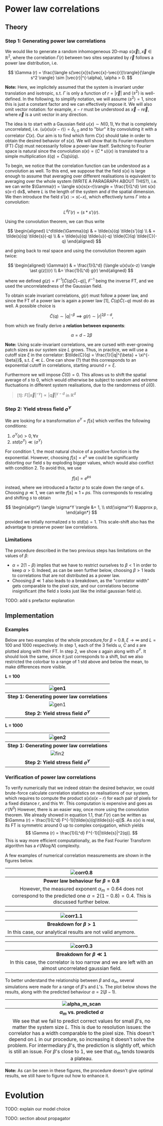 # Power law correlations
## Theory
### Step 1: Generating power law correlations
We would like to generate a random inhomogeneous 2D-map $s(\vec{x}), \vec{x} \in \mathbb{R}^2$, where the correlation $\Gamma (r)$ between two sites separated by $\vec{r}$ follows a power law distribution, i.e. 

$$    \Gamma (r) = \frac{\langle s(\vec{x})s(\vec{x}-\vec{r})\rangle}{\langle s^2 \rangle} \sim |\vec{r}|^{-\alpha}, \alpha > 0. $$

**Note:** Here, we implicitely assumed that the system is invariant under translation and isotropic, s.t. $\Gamma$ is only a function of $r = |\vec{r}|$ and $\langle s^2 \rangle$ is well-defined. In the following, to simplify notation, we will assume $\langle s^2 \rangle = 1$, since this is just a constant factor and we can effectively impose it. We will also omit vector notation: for example, $x-r$ must be understood as $\vec{x} - r\vec{e}$, where $\vec{e}$ is a unit vector in any direction.

The idea is to start with a Gaussian field $u(x) \sim N(0,1), \forall x$ that is completely uncorrelated, i.e. $\langle u(x) u(x-r) \rangle = \delta_{r,0}$ and to "blur" it by convoluting it with a correlator $C(x)$. Our aim is to find which form 
$C(x)$ should take in order to obtain the desired behavior of $s(x)$. We will show that its Fourier-transform (FT) $\tilde{C}(q)$ must necessarily follow a power-law itself. Switching to Fourier space is natural since the convolution $s(x) = (C \ast u)(x)$ is translated to a simple multiplication $\tilde{s}(q) = \tilde{C}(q) \tilde{u}(q)$.

To begin, we notice that the correlation function can be understood as a convolution as well. To this end, we suppose that the field $s(x)$ is large enough to assume that averaging over different realisations is equivalent to averaging over the whole system (WRITE A PARAGRAPH ABOUT THIS?), i.e. we can write $\Gamma(r) =  \langle s(x)s(x-r)\rangle = \frac{1}{L^d} \int s(x) s(x-r) dx$, where $L$ is the length of the system and $d$ the spatial dimension. We then introduce the field $s'(x) := s(-x)$, which effectively turns $\Gamma$ into a convolution:

$$
    L^d\Gamma(r) = (s\ast s')(r).
$$

Using the convolution theorem, we can thus write

$$
    \begin{aligned}
        L^d\tilde{\Gamma}(q) & = \tilde{s}(q) \tilde{s'}(q) \\ 
        & = \tilde{s}(q) \tilde{s}(-q) \\
        & = \tilde{u}(q) \tilde{u}(-q) \tilde{C}(q) \tilde{C}(-q)
    \end{aligned}
$$

and going back to real space and using the convolution theorem again twice:

$$
\begin{aligned}
    \Gamma(r) & = \frac{1}{L^d} (\langle u(x)u(x-z) \rangle \ast g(z))(r) \\
    &= \frac{1}{L^d} g(r)
\end{aligned}
$$

where we defined $g(z) = F^{-1}[\tilde{C}(q)\tilde{C}(-q)]$, $F^{-1}$ being the inverse FT, and we used the uncorrelatedness of the Gaussian field.

To obtain scale invariant correlations, $g(r)$ must follow a power law, and since the FT of a power law is again a power law [1], $\tilde{C}(q)\tilde{C}(-q)$ must do as well. A possible choice is

$$
    \tilde{C}(q) \sim |q|^{-\beta} \implies g(r) \sim |r|^{2\beta - d},
$$

from which we finally derive a **relation between exponents**:

$$
    \alpha = d - 2\beta
$$

**Note:**
Using scale-invariant correlations, we are cursed with ever-growing patch sizes as our system size $L$ grows. Thus, in practice, we will use a cutoff size $\xi$ in the correlator: $\tilde{C}(q) = \frac{1}{|q|^{\beta} + \xi^{-\beta}}$, s.t. $\xi \ll L$. One can show (?) that this corresponds to an exponential cutoff in correlations, starting around $r = \xi$.

Furthermore we will impose $\tilde{C}(0) = 0$. This allows us to shift the spatial average of $s$ to 0, which would otherwise be subject to random and extreme fluctuations in different system realisations, due to the randomness of $\tilde{u}(0)$.

>  [1]: $F[|\vec{x}|^{-\gamma}] \propto |\vec{q}|^{\gamma -d}$ in $\mathbb{R}^d$

### Step 2: Yield stress field $\sigma^Y$
We are looking for a transformation $\sigma^Y$ = $f[s]$ which verifies the following conditions:
1. $\sigma^Y(x) > 0, \forall x$
2. $std(\sigma^Y) \ll \langle \sigma^Y \rangle$

For condition 1, the most natural choice of a positive function is the exponential. However, choosing $f[s] = e^s$ we could be significantly distorting our field $s$ by exploding bigger values, which would also conflict with condition 2. To avoid this, we use 

$$f[s] = e^{ps}$$

instead, where we introduced a factor $p$ to scale down the range of $s$. Choosing $p \ll 1$, we can write $f[s] \approx 1 + ps$. This corresponds to rescaling and shifting $s$ to obtain 

$$
\begin{align*}
\langle \sigma^Y \rangle &= 1, \\
std(\sigma^Y) &\approx p,
\end{align*}
$$ 

provided we intially normalized $s$ to $std(s) = 1$. This scale-shift also has the advantage to preserve power law correlations.

### Limitations
The procedure described in the two previous steps has limitations on the values of $\beta$:
- $\alpha = 2(1-\beta)$ implies that we have to restrict ourselves to  $\beta < 1$ in order to keep $\alpha > 0$. Indeed, as can be seen further below, choosing $\beta > 1$ leads to correlations that are not distributed as a power law.
- Choosing $\beta \ll 1$ also leads to a breakdown, as the "correlator width" gets comparable to the pixel size, and our correlations become insignificant (the field $s$ looks just like the initial gaussian field $u$).

TODO: add s prefactor explanation


## Implementation
### Examples
Below are two examples of the whole procedure,for $\beta = 0.8, \xi \to \infty$  and $L = 100$ and $1000$ respectively. In step 1, each of the 3 fields $u$, $C$ and $s$ are plotted along with their FT. In step 2, we show $s$ again along with $\sigma^Y$. It should look the same, since it just corresponds to a shift, but we also restricted the colorbar to a range of 1 std above and below the mean, to make differences more visible.

**L = 100**

|![gen1](examples/gen1.png)|
|:---:|
|**Step 1: Generating power law correlations**|
|![gen1](examples/fin1.png)|
|**Step 2: Yield stress field $\sigma^Y$**|

**L = 1000**

|![gen2](examples/gen2.png)|
|:---:|
|**Step 1: Generating power law correlations**|
|![fin2](examples/fin2.png)|
|**Step 2: Yield stress field $\sigma^Y$**|



### Verification of power law correlations
To verify numerically that we indeed obtain the desired behavior, we could brute-force calculate correlation statistics on realisations of our system, which requires to compute the product $s(x)s(x-r)$ for each pair of pixels for a fixed distance $r$, and this $\forall r$. This computation is expensive and goes as $\mathcal{O}(N^3)$ However, there is an easier way, once more using the convolution theorem. We already showed in equation 1.1, that $\Gamma (r)$ can be written as $\Gamma (r) = \frac{1}{L^d}  F^{-1}[\tilde{s}(q)\tilde{s}(-q)]$. As $s(x)$ is real, its FT is symmetric around 0 up to complex conjugation, which yields 
$$
    \Gamma (r) = \frac{1}{L^d}  F^{-1}[|\tilde{s}|^2(q)].
$$
This is way more efficient computationally, as the Fast Fourier Transform algorithm has a $\mathcal{O}(N\log{N})$ complexity.

A few examples of numerical correlation measurements are shown in the figures below.

|![corr0.8](examples/corr_beta=0.8.png)|
|:---:|
|**Power law behaviour for $\beta = 0.8$**|
|However, the measured exponent $\alpha_m = 0.64$ does not correspond to the predicted one $\alpha = 2(1-0.8) =0.4$. This is discussed further below.|

|![corr1.1](examples/corr_beta=1.1.png)|
|:---:|
|**Breakdown for $\beta > 1$**|
|In this case, our analytical results are not valid anymore.|

|![corr0.3](examples/corr_beta=0.3.png)|
|:---:|
|**Breakdown for $\beta \ll 1$**|
|In this case, the correlator is too narrow and we are left with an almost uncorrelated gaussian field.|

To better understand the relationship between $\beta$ and $\alpha_m$, several simulations were made for a range of $\beta$'s and $L$'s. The plot below shows the results, along with the predicted behaviour $\alpha = 2(\beta -1)$.

|![alpha_m_scan](results/alpha_m_scan.png)|
|:---:|
|**$\alpha_{m}$ vs. predicted $\alpha$**|
|We see that we fail to predict correct values for small $\beta$'s, no matter the system size $L$. This is due to resolution issues: the correlator has a width comparable to the pixel size. This doesn't depend on $L$ in our procedure, so increasing it doesn't solve the problem. For intermediary $\beta$'s, the prediction is slightly off, which is still an issue. For $\beta$'s close to 1, we see that $\alpha_m$ tends towards a plateau.|

**Note:** As can be seen in these figures, the procedure doesn't give optimal results, we still have to figure out how to enhance it.

# Evolution
TODO: explain our model choice

TODO: section about propagator
